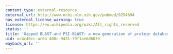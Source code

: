 ```yaml
---
content_type: external-resource
external_url: http://www.ncbi.nlm.nih.gov/pubmed/9254694
has_external_license_warning: true
license: https://en.wikipedia.org/wiki/All_rights_reserved
status: ''
title: 'Gapped BLAST and PSI-BLAST: a new generation of protein database search programs'
uid: ac4c40cc-ac04-400c-9431-79f1ae6d6039
wayback_url: ''
---
```

